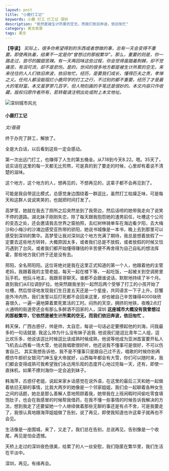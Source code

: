 ```yaml
---
layout: post
title: "小鹿打工记"
keywords: 小鹿 打工 打工记 深圳
description: "依然是被生计所累的空无，而我们依旧奔波，依旧匆忙"
category: 美文收录
tags: 美文
---
```


**【导读】** *实际上，很多你希望得到的东西或者想做的事，总有一天会变得不重要。即使再执着，结果不一定是你“曾想过的那般繁华”。那么，重要的则是，你一路走过，尝尽的酸甜苦辣。有一天再回味这些过程，你会觉得虽踏着荆棘，却不觉痛苦，有泪可流，却不是悲伤。是的，世间的很多地方都是被生计所累的空无，来来往往的人人们依旧奔波，依旧匆忙。经历，是要我们成长，懂得匹夫之责，孝悌之义。任何人都没能阻拦小鹿同学的打工之行，不过别的都不重要，经历了才是最大的笔财富。本文虽寥寥几百字，但人物刻画的手笔还是很妙的。本文内容只作收藏，版权归原作者所有，若转载请注明出处或附上本文地址。*

![深圳城市风光](http://ww3.sinaimg.cn/mw690/c3c88275gw1f7wvo7z9bbj20go0b6dgg.jpg)

#### 小鹿打工记

*文/蓓蓓*

终于办完了辞工，解放了。

全是大白话，以后看到这些一定会感动。

第一次出远门打工，也赚得了人生的第五桶金。从7.18到今天8.22。嗯。35天了，说实话在这里的每一天都无比煎熬，可是真的到了要走的时候，心里却有着说不清楚的滋味。

这个地方，这个地方的人，想再见的，不想再见的，这辈子都不会再见到了。

可能是我自带逗比模式，总感觉身边围绕着一群逗比，虽然打工枯燥乏味，可是每天和这群人说说笑笑的，也就把时间打发了。

高梦莹，她就在我去了厕所之后突然坐到了我旁边，然后话唠的她带我走向了说笑不停的道路。湖北妹子刚刚失恋，除了每天跟我抱怨她的渣男前任，吐槽这个公司的变态之处，还会邀请我去世界之窗拍照，去红树林骑单车在海边看夕阳，去大梅沙和小梅沙的沙滩边感受亚热带的骄阳，她说书城像是一本书，晚上去到那里可以感受到深圳的繁华。高梦莹让我对深圳这个地方充满了期待，我总是想着放假了一定要去这些地方转转，大概原因太多，或者我们总是不放假，或者放假的时候又恰巧遇到了台风，或者我们都开始懂得赚钱的辛苦便不再舍得为自己自私的想法挥霍，那些地方我们终于还是没有去。   

邢阳，全名邢阳阳。这位哥绝对是我在这里正式知道的第一个人，他跟着他的主管老妈，我跟着我的主管老姐，每天一起在楼下等，一起吃饭，一起被关到空调房里玩手机，他玩斗地主，我跟哥哥聊天。谁都不会跟谁说话，默默地持续了半个月。直到我们从E拉调到F拉。他突然跟我坐到一起然后两个受够了打工的小孩开始了吐槽，然后惊讶地发现我们生日差五天还是一个星座，共同语言一下子上升。巨蟹座外冷内热，我们发誓以后打死都不会回来这里，却也被自己辛苦赚得4000块欣喜很久，一遍一遍地算着累死累活的工时。闷热的天空，拥挤的地铁，夜晚2点灯火通明的街道旁还会有那么多醉酒不回家的人，深圳 **这座城市大概没有我曾想过的那般繁华，它依然是被生计所累的空无，而我们依旧奔波，依旧匆忙** 。

韩天保，广西古惑仔，帅是帅，太自恋，每说一句话必定要撩起他的刘海，问我最多的一句话就是. 我这么帅为什么没有妹子追我. 他说我们是逗比青年二人组，逗比欢乐多，他说该逗比时候逗比该成熟时候成熟，他说等他成为亚洲首富要开私人飞机去山西看一场大雪，他说我唱歌很好听，他还说我不懂事可是很好，不可以伤害自己。 其实我想告诉他，我不是不懂事只是跟自己过不去，唱歌的时候你别再模仿牛郎织女银河门神玉皇大帝就好，山西每年都会有大雪，你们可以随时来，我们都会变得成熟可我希望我们永远用乐观的态度开心地过完每一天，还有，即使一直抹机，如果不撩刘海你一定会追到妹子。

韩海萍，古惑仔老姐，说起来家乡话感觉在说外语，在这里的最后三天和她一起做着依旧无聊的事情，比我大两岁的她像是一个邻家姐姐，我们会一起聊着各种女生之间的话题，她总是那么善解人意地照顾着我，她带我在上班闲暇时间偷吃零食填饱肚子，也会在我感冒的时候帮我借药，在我不懂一些事情的时候告诉我解决的方法，想到我走了还要留她一个人继续做着那些无聊的事还是有点不舍，可是我要走了，我很认真地跟海萍姐姐做了告别，说了再见，即使我知道也许这辈子就再也不会见。

生活像是一座围城，来了，又走了。我们总在告别，总说再见，告别像是一个收尾，再见是怕会遗憾。

天桥上走过的深圳夜色很美，给累了的人一丝安慰，我们隐匿在繁华里，我们生活在平淡中。

深圳，再见。有缘再会。
